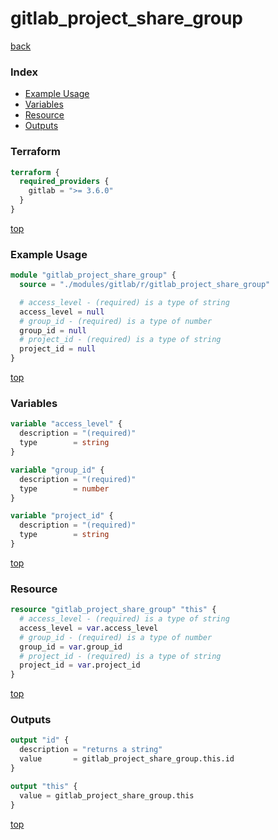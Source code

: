 # gitlab_project_share_group

[back](../gitlab.md)

### Index

- [Example Usage](#example-usage)
- [Variables](#variables)
- [Resource](#resource)
- [Outputs](#outputs)

### Terraform

```terraform
terraform {
  required_providers {
    gitlab = ">= 3.6.0"
  }
}
```

[top](#index)

### Example Usage

```terraform
module "gitlab_project_share_group" {
  source = "./modules/gitlab/r/gitlab_project_share_group"

  # access_level - (required) is a type of string
  access_level = null
  # group_id - (required) is a type of number
  group_id = null
  # project_id - (required) is a type of string
  project_id = null
}
```

[top](#index)

### Variables

```terraform
variable "access_level" {
  description = "(required)"
  type        = string
}

variable "group_id" {
  description = "(required)"
  type        = number
}

variable "project_id" {
  description = "(required)"
  type        = string
}
```

[top](#index)

### Resource

```terraform
resource "gitlab_project_share_group" "this" {
  # access_level - (required) is a type of string
  access_level = var.access_level
  # group_id - (required) is a type of number
  group_id = var.group_id
  # project_id - (required) is a type of string
  project_id = var.project_id
}
```

[top](#index)

### Outputs

```terraform
output "id" {
  description = "returns a string"
  value       = gitlab_project_share_group.this.id
}

output "this" {
  value = gitlab_project_share_group.this
}
```

[top](#index)